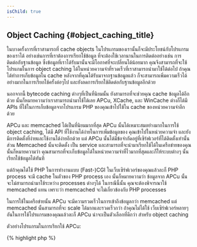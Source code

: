 ```yaml
---
isChild: true
---
```


## Object Caching {#object_caching_title}

ในบางครั้งการที่เราสามารถที่ cache objects ในโปรแกรมของเรานั้นก็จะมีประโยชน์กับโปรแกรมของเราได้ อย่างเช่นการที่เราต้องการเรียกใช้ข้อมูล
ที่จะต้องใช้เวลานานในการติดต่ออย่างเช่น การติดต่อกับฐานข้อมูล ซึ่งข้อมูลที่เราได้รับมานั้นจะมีโอกาศที่จะเปลี่ยนได้น้อยมาก คุณจึงสามารถที่จะใช้โปรแกมในการ
object caching ได้ในหน่วยความจำที่รวดเร็วที่เราสามารถนำมาใช้ได้ต่อไป ถ้าคุณได้ทำการเก็บข้อมูลใน cache หลังจากที่คุณได้รับมาจากฐานข้อมูลแล้ว
ก็จะสามารถเพิ่มความเร็วได้อย่างมากในการเรียกใช้ครั้งต่อๆไป และยังลดการเรียกใช้ติดต่อกับฐานข้อมูลอีกด้วย

นอกจากนี้ bytecode caching ต่างๆที่เป็นที่นิยมนั้น ยังสามารถที่จะช่วยคุณ cache ข้อมูลได้อีกด้วย นั้นก็หมายความว่าเราสามารถนำมาใช้ได้เลย
APCu, XCache, และ WinCache ต่างก็ได้มี APIs ที่ใช้ในการเก็บข้อมูลจากโปรแกรม PHP ของคุณเข้าไปใช้ใน cache ของหน่วยความจำอีกด้วย

APCu และ memcached ได้เป็นที่นิยมมากที่สุด APCu นั้นได้เหมาะสมอย่างมากในการใช้ object caching, ได้มี API ที่ใช้งานได้ง่ายในการเพิ่มข้อมูลของ
คุณเข้าไปในหน่วยความจำ และยังมีการติดตั้งที่ง่ายและใช้งานได้ง่ายอีกด้วย แต่ APCu นั้นได้มีข้อจำกัดอยู่ที่เซิร์ฟเวอร์ที่ได้ติดตั้งเท่านั้น ส่วน Memcached นั้นจะติดตั้ง
เป็น service และสามารถที่จะนำมาเรียกใช้ได้ในเครือข่ายของคุณ นั้นก็หมายความว่า คุณสามารถที่จะเก็บข้อมูลได้ในหน่วยความจำที่ไวมากที่สุดและก็ให้ระบบต่างๆ
นั้นเรียกใช้ข้อมูลได้ทันที

แต่ถ้าคุณได้ใช้ PHP ในการทำงานแบบ (Fast-)CGI ในเว็บเซิร์ฟเวอร์ของคุณแล้วละก็ PHP process จะมี cache ในตัวของ PHP process เอง นั้นก็หมายความว่า
ข้อมูลจาก APCu นั้นจะไม่สามารถนำมาใช้ระหว่าง processes ต่างๆได้ ในกรณีนี้นั้น คุณจะต้องพิจารณาใช้ memcached แทน เพราะว่า memcached จะไม่เกี่ยวข้องกับ
PHP processes

ในการใช้ในเครือข่ายนั้น APCu จะมีความรวดเร็วในการเข้าถึงข้อมูลกว่า memcached แต่ memcached นั้นสามารถที่จะ scale ได้มากและรวดเร็วกว่า ถ้าคุณไม่ได้ใช้
เว็บเซิร์ฟเวอร์หลายๆอันในการใช้โปรแกรมของคุณแล้วละก็ APCu น่าจะเป็นตัวเลือกที่ดีกว่า สำหรับ object caching

ตัวอย่างโปรแกรมในการเรียกใช้ APCu:

{% highlight php %}
<?php
// check if there is data saved as 'expensive_data' in cache
$data = apc_fetch('expensive_data');
if ($data === false) {
    // data is not in cache; save result of expensive call for later use
    apc_add('expensive_data', $data = get_expensive_data());
}

print_r($data);
{% endhighlight %}

โปรดทราบว่าใน PHP รุ่นก่อน 5.5 นั้น, APC ได้มีระบบ object cache และ bytecode cache แต่โครงการ APCu นั้นได้สร้่างขึ้นเพื่อนำมาใช้ในรุ่น 5.5 เป็นต้นไป
เพราะว่า PHP ได้มี bytecode cache ติดตั้งอยู่แล้วในตัวเอง (OPcache)

เรียนรู้เกี่ยวกับระบบการ object caching ที่เป็นที่นิยม:

* [APCu](https://github.com/krakjoe/apcu)
* [APC Functions](http://php.net/manual/en/ref.apc.php)
* [Memcached](http://memcached.org/)
* [Redis](http://redis.io/)
* [XCache APIs](http://xcache.lighttpd.net/wiki/XcacheApi)
* [WinCache Functions](http://www.php.net/manual/en/ref.wincache.php)
